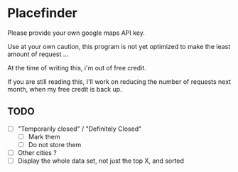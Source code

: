 # Placefinder

Please provide your own google maps API key.

Use at your own caution, this program is not yet optimized to make the least amount of request ...

At the time of writing this, i'm out of free credit.

If you are still reading this, I'll work on reducing the number of requests next month, when my free credit is back up.

## TODO

- [ ] "Temporarily closed" / "Definitely Closed"
  - [ ] Mark them
  - [ ] Do not store them
- [ ] Other cities ?
- [ ] Display the whole data set, not just the top X, and sorted
